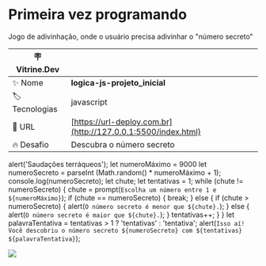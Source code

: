 # Primeira vez programando

Jogo de adivinhação, onde o usuário precisa adivinhar o "número secreto"

| :placard: Vitrine.Dev |     |
| -------------  | --- |
| :sparkles: Nome        | **logica-js-projeto_inicial**
| :label: Tecnologias | javascript
| :rocket: URL         | [https://url-deploy.com.br](http://127.0.0.1:5500/index.html)
| :fire: Desafio     | Descubra o número secreto
alert('Saudações terráqueos');
let numeroMáximo = 9000
let numeroSecreto = parseInt (Math.random() * numeroMáximo + 1);
console.log(numeroSecreto);
let chute;
let tentativas = 1;
while (chute != numeroSecreto) {
    chute = prompt(`Escolha um número entre 1 e ${numeroMáximo}`);
    if (chute == numeroSecreto) {
        break;
    } else { 
        if (chute > numeroSecreto) {
            alert(`O número secreto é menor que ${chute}.`);
        } else {
            alert(`O número secreto é maior que ${chute}.`);
        }
        tentativas++;
    } 
}
let palavraTentativa = tentativas > 1 ? 'tentativas' : 'tentativa';
alert(`Isso aí! Você descobriu o número secreto ${numeroSecreto} com ${tentativas} ${palavraTentativa}`);

<!-- Inserir imagem com a #vitrinedev ao final do link -->
![](https://via.placeholder.com/1200x500.png?text=imagem+lindona+do+meu+projeto#vitrinedev)

